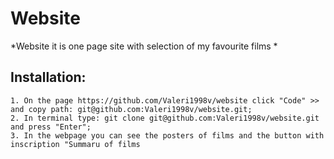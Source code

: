 # Website

*Website it is one page site with selection of my favourite films *

## **Installation:**


    1. On the page https://github.com/Valeri1998v/website click "Code" >>
    and copy path: git@github.com:Valeri1998v/website.git;
    2. In terminal type: git clone git@github.com:Valeri1998v/website.git and press "Enter"; 
    3. In the webpage you can see the posters of films and the button with inscription "Summaru of films
    
